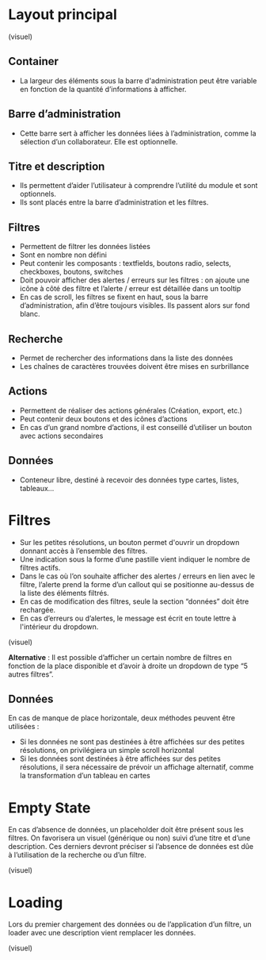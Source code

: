 # Layout principal
(visuel)

## Container
- La largeur des éléments sous la barre d'administration peut être variable en fonction de la quantité d’informations à afficher.

## Barre d’administration
- Cette barre sert à afficher les données liées à l’administration, comme la sélection d’un collaborateur. Elle est optionnelle.

## Titre et description
- Ils permettent d’aider l’utilisateur à comprendre l’utilité du module et sont optionnels.
- Ils sont placés entre la barre d’administration et les filtres.

## Filtres
- Permettent de filtrer les données listées
- Sont en nombre non défini
- Peut contenir les composants : textfields, boutons radio, selects, checkboxes, boutons, switches
- Doit pouvoir afficher des alertes / erreurs sur les filtres : on ajoute une icône à côté des filtre et l’alerte / erreur est détaillée dans un tooltip
- En cas de scroll, les filtres se fixent en haut, sous la barre d’administration, afin d’être toujours visibles. Ils passent alors sur fond blanc.

## Recherche
- Permet de rechercher des informations dans la liste des données
- Les chaînes de caractères trouvées doivent être mises en surbrillance

## Actions
- Permettent de réaliser des actions générales (Création, export, etc.)
- Peut contenir deux boutons et des icônes d’actions
- En cas d’un grand nombre d’actions, il est conseillé d’utiliser un bouton avec actions secondaires

## Données
- Conteneur libre, destiné à recevoir des données type cartes, listes, tableaux…

# Filtres
- Sur les petites résolutions, un bouton permet d'ouvrir un dropdown donnant accès à l’ensemble des filtres.
- Une indication sous la forme d’une pastille vient indiquer le nombre de filtres actifs.
- Dans le cas où l’on souhaite afficher des alertes / erreurs en lien avec le filtre, l’alerte prend la forme d’un callout qui se positionne au-dessus de la liste des éléments filtrés.
- En cas de modification des filtres, seule la section “données” doit être rechargée.
- En cas d’erreurs ou d’alertes, le message est écrit en toute lettre à l'intérieur du dropdown.  

(visuel)

**Alternative** : Il est possible d’afficher un certain nombre de filtres en fonction de la place disponible et d’avoir à droite un dropdown de type “5 autres filtres”.

## Données
En cas de manque de place horizontale, deux méthodes peuvent être utilisées :
- Si les données ne sont pas destinées à être affichées sur des petites résolutions, on privilégiera un simple scroll horizontal
- Si les données sont destinées à être affichées sur des petites résolutions, il sera nécessaire de prévoir un affichage alternatif, comme la transformation d’un tableau en cartes

# Empty State
En cas d’absence de données, un placeholder doit être présent sous les filtres. On favorisera un visuel (générique ou non) suivi d’une titre et d’une description. Ces derniers devront préciser si l’absence de données est dûe à l’utilisation de la recherche ou d’un filtre.

(visuel)

# Loading
Lors du premier chargement des données ou de l’application d’un filtre, un loader avec une description vient remplacer les données.

(visuel)
